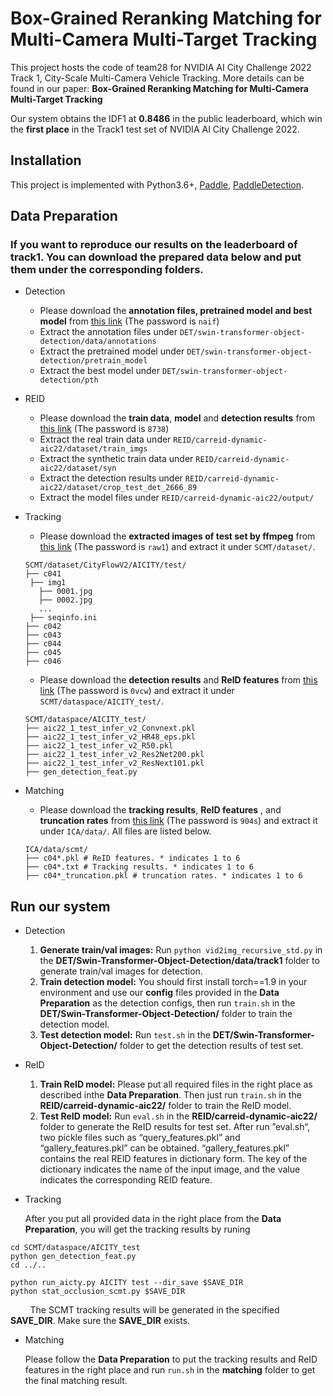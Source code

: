 # Box-Grained Reranking Matching for Multi-Camera Multi-Target Tracking
This project hosts the code of team28 for NVIDIA AI City Challenge 2022 Track 1, City-Scale Multi-Camera Vehicle Tracking. More details can be found in our paper: **Box-Grained Reranking Matching for Multi-Camera Multi-Target Tracking**

Our system obtains the IDF1 at **0.8486** in the public leaderboard, which win the **first place** in the Track1 test set of NVIDIA AI City Challenge 2022.

## Installation
This project is implemented with Python3.6+, [Paddle](https://github.com/PaddlePaddle/Paddle), [PaddleDetection](https://github.com/PaddlePaddle/PaddleDetection).

## Data Preparation
### If you want to reproduce our results on the leaderboard of track1. You can download the prepared data below and put them under the corresponding folders.
- Detection
  - Please download the **annotation files, pretrained model and best model** from [this link](https://pan.baidu.com/s/1XQ4iwNHkSaYdcPPEDF1cdw) (The password is ``naif``) 
  - Extract the annotation files under ``DET/swin-transformer-object-detection/data/annotations``
  - Extract the pretrained model under ``DET/swin-transformer-object-detection/pretrain_model``
  - Extract the best model under ``DET/swin-transformer-object-detection/pth``

- REID
  - Please download the **train data**, **model**  and **detection results** from [this link](https://pan.baidu.com/s/1aNB0Q1dhk0hiOV2MRN1Wng) (The password is ``8738``) 
  - Extract the real train data under ``REID/carreid-dynamic-aic22/dataset/train_imgs``
  - Extract the synthetic train data under ``REID/carreid-dynamic-aic22/dataset/syn``
  - Extract the detection results under ``REID/carreid-dynamic-aic22/dataset/crop_test_det_2666_89``
  - Extract the model files under ``REID/carreid-dynamic-aic22/output/``
  
- Tracking
  - Please download the **extracted images of test set by ffmpeg** from [this link](https://pan.baidu.com/s/1H0dfVjj4WjttF0cEbnAg7g ) (The password is ``raw1``) and extract it under ``SCMT/dataset/``.
   ```
  SCMT/dataset/CityFlowV2/AICITY/test/
  ├── c041
    ├── img1
      ├── 0001.jpg
      ├── 0002.jpg
      ...
    ├── seqinfo.ini
  ├── c042
  ├── c043
  ├── c044
  ├── c045
  ├── c046
  ```
  - Please download the **detection results** and **ReID features** from [this link](https://pan.baidu.com/s/1Qc5rE6OkMaW8vHg-SDdBew ) (The password is ``0vcw``) and extract it under ``SCMT/dataspace/AICITY_test/``.
   ```
  SCMT/dataspace/AICITY_test/
  ├── aic22_1_test_infer_v2_Convnext.pkl
  ├── aic22_1_test_infer_v2_HR48_eps.pkl
  ├── aic22_1_test_infer_v2_R50.pkl
  ├── aic22_1_test_infer_v2_Res2Net200.pkl
  ├── aic22_1_test_infer_v2_ResNext101.pkl
  ├── gen_detection_feat.py
  ```
  
- Matching
  - Please download the **tracking results**, **ReID features** , and **truncation rates** from [this link](https://pan.baidu.com/s/1-bLBfKvlmqWo30otiDCXlA) (The password is ``904s``) and extract it under ``ICA/data/``. All files are listed below.
  ```
  ICA/data/scmt/
  ├── c04*.pkl # ReID features. * indicates 1 to 6
  ├── c04*.txt # Tracking results. * indicates 1 to 6
  ├── c04*_truncation.pkl # truncation rates. * indicates 1 to 6
  ```

  
## Run our system

- Detection
  1. **Generate train/val images:** Run ``python vid2img_recursive_std.py`` in the **DET/Swin-Transformer-Object-Detection/data/track1** folder to generate train/val images for detection.
  2. **Train detection model:** You should first install torch==1.9 in your environment and use our **config** files provided in the **Data Preparation** as the detection configs, then run ``train.sh`` in the **DET/Swin-Transformer-Object-Detection/** folder to train the detection model.
  3. **Test detection model:** Run ``test.sh`` in the **DET/Swin-Transformer-Object-Detection/** folder to get the detection results of test set.

- ReID
  1. **Train ReID model:** Please put all required files in the right place as described inthe **Data Preparation**. Then just run ``train.sh`` in the **REID/carreid-dynamic-aic22/** folder to train the ReID model.
  2. **Test ReID model:** Run ``eval.sh`` in the **REID/carreid-dynamic-aic22/** folder to generate the ReID results for test set. After run ”eval.sh“, two pickle files such as “query_features.pkl” and “gallery_features.pkl” can be obtained. “gallery_features.pkl” contains the real REID features in dictionary form. The key of the dictionary indicates the name of the input image, and the value indicates the corresponding REID feature.

- Tracking

  After you put all provided data in the right place from the **Data Preparation**, you will get the tracking results by runing
```
cd SCMT/dataspace/AICITY_test
python gen_detection_feat.py
cd ../..

python run_aicty.py AICITY test --dir_save $SAVE_DIR
python stat_occlusion_scmt.py $SAVE_DIR
```
&nbsp; &nbsp; &nbsp; &nbsp; The SCMT tracking results will be generated in the specified **SAVE_DIR**. Make sure the **SAVE_DIR** exists.

- Matching
  
  Please follow the **Data Preparation** to put the tracking results and ReID features in the right place and run ``run.sh`` in the **matching** folder to get the final matching result.
